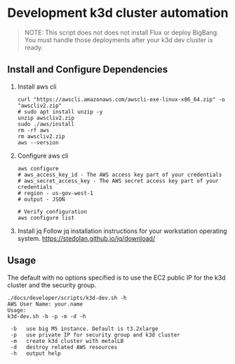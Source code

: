 # Development k3d cluster automation

> NOTE: This script does not does not install Flux or deploy BigBang. You must handle those deployments after your k3d dev cluster is ready.

## Install and Configure Dependencies

1. Install aws cli

      ```shell
      curl "https://awscli.amazonaws.com/awscli-exe-linux-x86_64.zip" -o "awscliv2.zip"
      # sudo apt install unzip -y
      unzip awscliv2.zip
      sudo ./aws/install
      rm -rf aws
      rm awscliv2.zip
      aws --version
      ```

1. Configure aws cli

      ```shell
      aws configure
      # aws_access_key_id - The AWS access key part of your credentials
      # aws_secret_access_key - The AWS secret access key part of your credentials
      # region - us-gov-west-1
      # output - JSON

      # Verify configuration
      aws configure list
      ```

1. Install jq
      Follow jq installation instructions for your workstation operating system.
      <https://stedolan.github.io/jq/download/>

## Usage

The default with no options specified is to use the EC2 public IP for the k3d cluster and the security group.

```shell
./docs/developer/scripts/k3d-dev.sh -h
AWS User Name: your.name
Usage:
k3d-dev.sh -b -p -m -d -h

 -b   use big M5 instance. Default is t3.2xlarge
 -p   use private IP for security group and k3d cluster
 -m   create k3d cluster with metalLB
 -d   destroy related AWS resources
 -h   output help
```

